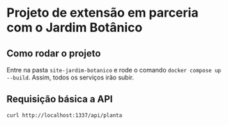 # Projeto de extensão em parceria com o Jardim Botânico 

## Como rodar o projeto

Entre na pasta `site-jardim-botanico` e rode o comando `docker compose up --build`. Assim, todos os serviços irão subir.

## Requisição básica a API 

`curl http://localhost:1337/api/planta`